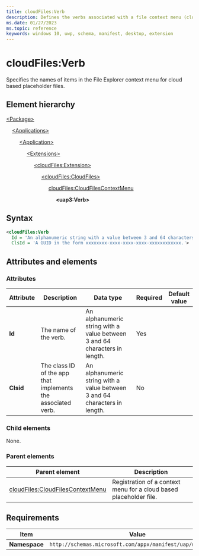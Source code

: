 ```yaml
---
title: cloudFiles:Verb
description: Defines the verbs associated with a file context menu (cloudFiles:Verb).
ms.date: 01/27/2023
ms.topic: reference
keywords: windows 10, uwp, schema, manifest, desktop, extension 
---
```


# cloudFiles:Verb

Specifies the names of items in the File Explorer context menu for cloud based placeholder files.

## Element hierarchy

[\<Package\>](element-package.md)

&nbsp;&nbsp;&nbsp;&nbsp;[\<Applications\>](element-applications.md)

&nbsp;&nbsp;&nbsp;&nbsp; &nbsp;&nbsp;&nbsp;&nbsp;[\<Application\>](element-application.md)

&nbsp;&nbsp;&nbsp;&nbsp; &nbsp;&nbsp;&nbsp;&nbsp; &nbsp;&nbsp;&nbsp;&nbsp;[\<Extensions\>](element-1-extensions.md)

&nbsp;&nbsp;&nbsp;&nbsp; &nbsp;&nbsp;&nbsp;&nbsp; &nbsp;&nbsp;&nbsp;&nbsp; &nbsp;&nbsp;&nbsp;&nbsp;[\<cloudFiles:Extension\>](element-cloudfiles-extension.md)

&nbsp;&nbsp;&nbsp;&nbsp; &nbsp;&nbsp;&nbsp;&nbsp; &nbsp;&nbsp;&nbsp;&nbsp; &nbsp;&nbsp;&nbsp;&nbsp; &nbsp;&nbsp;&nbsp;&nbsp;[\<cloudFiles:CloudFiles\>](element-cloudfiles-cloudfiles.md)

&nbsp;&nbsp;&nbsp;&nbsp; &nbsp;&nbsp;&nbsp;&nbsp; &nbsp;&nbsp;&nbsp;&nbsp; &nbsp;&nbsp;&nbsp;&nbsp; &nbsp;&nbsp;&nbsp;&nbsp; &nbsp;&nbsp;&nbsp;&nbsp;[cloudFiles:CloudFilesContextMenu](element-cloudfiles-cloudfilescontextmenu.md)

&nbsp;&nbsp;&nbsp;&nbsp; &nbsp;&nbsp;&nbsp;&nbsp; &nbsp;&nbsp;&nbsp;&nbsp; &nbsp;&nbsp;&nbsp;&nbsp; &nbsp;&nbsp;&nbsp;&nbsp; &nbsp;&nbsp;&nbsp;&nbsp; &nbsp;&nbsp;&nbsp;&nbsp;**\<uap3:Verb\>**

## Syntax

```xml
<cloudFiles:Verb
  Id = 'An alphanumeric string with a value between 3 and 64 characters in length.'
  ClsId = 'A GUID in the form xxxxxxxx-xxxx-xxxx-xxxx-xxxxxxxxxxxx.'>
```


## Attributes and elements

### Attributes

| Attribute | Description | Data type | Required | Default value |
|-|-|-|-|-|
| **Id** | The name of the verb. | An alphanumeric string with a value between 3 and 64 characters in length. | Yes |  |
| **Clsid** | The class ID of the app that implements the associated verb. | An alphanumeric string with a value between 3 and 64 characters in length. | No |  |

### Child elements

None.

### Parent elements

| Parent element | Description |
|-|-|
| [cloudFiles:CloudFilesContextMenu](element-cloudfiles-cloudfilescontextmenus.md) | Registration of a context menu for a cloud based placeholder file. |

## Requirements

| Item | Value |
|--|--|
| **Namespace** | `http://schemas.microsoft.com/appx/manifest/uap/windows10/3` |
